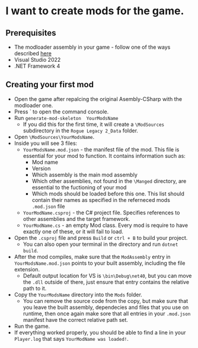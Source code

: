 # I want to create mods for the game.

## Prerequisites
- The modloader assembly in your game - follow one of the ways described [here](https://github.com/TacoConKvass/RL2-ModLoader/blob/main/PLAYER-SETUP.md)
- Visual Studio 2022
- .NET Framework 4

## Creating your first mod
- Open the game after repalcing the original Asembly-CSharp with the modloader one.
- Press ` to open the command console.
- Run `generate-mod-skeleton  YourModsName`
	- If you did this for the first time, it will create a `\ModSources` subdirectory in the `Rogue Legacy 2_Data` folder.
- Open `\ModSources\YourModsName`.
- Inside you will see 3 files:
	- `YourModsName.mod.json` - the manifest file of the mod. This file is essential for your mod to function. It contains information such as:
		- Mod name
		- Version
		- Which assembly is the main mod assembly
		- Which other assemblies, not found in the `\Manged` directory, are essential to the fuctioning of your mod
		- Which mods should be loaded before this one. This list should contain their names as specified in the referneced mods `.mod.json` file
	- `YourModName.csproj` - the C# project file. Specifies references to other assemblies and the target framework.
	- `YourModName.cs` - an empty Mod class. Every mod is require to have exactly one of these, or it will fail to load.
- Open the `.csproj` file and press `Build` or `ctrl + B` to build your project.
	- You can also open your terminal in the directory and run `dotnet build`.
- After the mod compiles, make sure that the `ModAssembly` entry in `YourModsName.mod.json` points to your built assembly, including the file extension.
	- Default output location for VS is `\bin\Debug\net40`, but you can move the `.dll` outside of there, just ensure that entry contains the relative path to it.
- Copy the `YourModsName` directory into the `Mods` folder.
	- You can remove the source code from the copy, but make sure that you leave the built assembly, dependecies and files that you use on runtime, then once again make sore that all entries in your `.mod.json` manifest have the correct relative path set.
- Run the game.
- If everything worked properly, you should be able to find a line in your `Player.log` that says `YourModName was loaded!`.